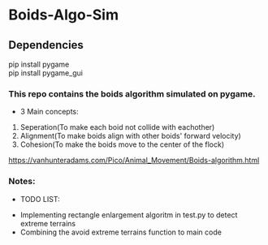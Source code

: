 # Boids-Algo-Sim

## Dependencies

pip install pygame <br/>
pip install pygame_gui

### This repo contains the boids algorithm simulated on pygame.

- 3 Main concepts:

1. Seperation(To make each boid not collide with eachother)
2. Alignment(To make boids align with other boids' forward velocity)
3. Cohesion(To make the boids move to the center of the flock)

https://vanhunteradams.com/Pico/Animal_Movement/Boids-algorithm.html

### Notes:

- TODO LIST:

* Implementing rectangle enlargement algoritm in test.py to detect extreme terrains
* Combining the avoid extreme terrains function to main code
